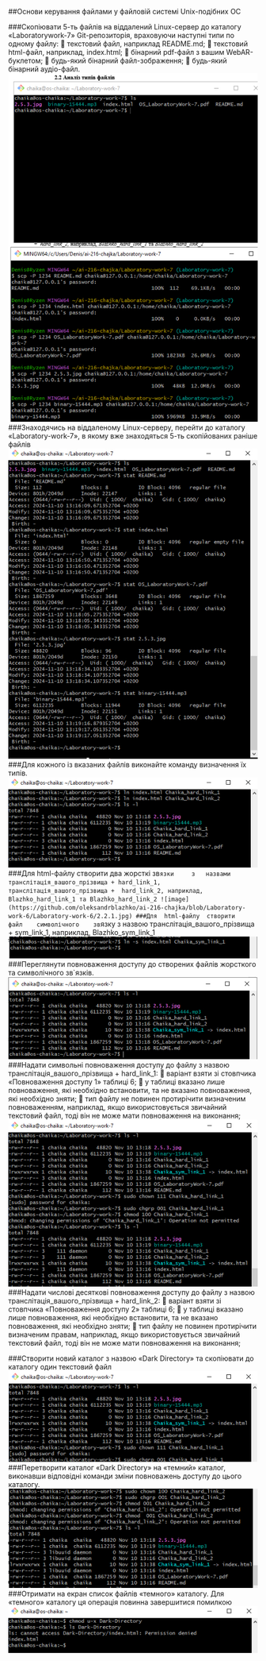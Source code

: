##Основи керування файлами у файловій системі Unix-подібних ОС

###Скопіювати 5-ть файлів на віддалений Linux-сервер до каталогу «Laboratorywork-7» Git-репозиторія, враховуючи наступні типи по одному файлу: 
	текстовий файл, наприклад README.md; 
	текстовий html-файл, наприклад, index.html; 
	бінарний pdf-файл з вашим WebAR-буклетом; 
	будь-який бінарний файл-зображення; 
	будь-який бінарний аудіо-файл. 
![image](https://github.com/oleksandrblazhko/ai-216-chajka/blob/Laboratory-work-7/Laboratory-work-7/2.2.2.jpg)
###Знаходячись на віддаленому Linux-серверу, перейти до каталогу «Laboratory-work-7», в якому вже знаходяться 5-ть скопійованих раніше файлів
![image](https://github.com/oleksandrblazhko/ai-216-chajka/blob/Laboratory-work-7/Laboratory-work-7/2.2.3.jpg)
###Для кожного із вказаних файлів виконайте команду визначення їх типів.
![image](https://github.com/oleksandrblazhko/ai-216-chajka/blob/Laboratory-work-7/Laboratory-work-7/2.2.6.jpg)
###Для 	html-файлу 	створити 	два 	жорсткі 	зв`язки 	з 	назвами транслітація_вашого_прізвища + hard_link_1, транслітація_вашого_прізвища +  hard_link_2, наприклад, Blazhko_hard_link_1 та Blazhko_hard_link_2
![image](https://github.com/oleksandrblazhko/ai-216-chajka/blob/Laboratory-work-6/Laboratory-work-6/2.2.1.jpg)
###Для 	html-файлу 	створити 	файл 	символічного 	зв`язку 	з 	назвою транслітація_вашого_прізвища + sym_link_1, наприклад, Blazhko_sym_link_1 
![image](https://github.com/oleksandrblazhko/ai-216-chajka/blob/Laboratory-work-7/Laboratory-work-7/2.2.7.jpg)
###Переглянути повноваження доступу до створених файлів жорсткого та символічного зв`язків. 
![image](https://github.com/oleksandrblazhko/ai-216-chajka/blob/Laboratory-work-7/Laboratory-work-7/2.3.1.jpg)
###Надати 	символьні 	повноваження 	доступу 	до 	файлу 	з 	назвою транслітація_вашого_прізвища + hard_link_1: 
	варіант взяти зі стовпчика «Повноваження доступу 1» таблиці 6; 
	у таблиці вказано лише повноваження, які необхідно встановити, та не вказано повноваження, які необхідно зняти; 
	тип файлу не повинен протирічити визначеним повноваженням, наприклад, якщо використовується звичайний текстовий файл, тоді він не може мати повноваження на виконання; 
![image](https://github.com/oleksandrblazhko/ai-216-chajka/blob/Laboratory-work-7/Laboratory-work-7/2.3.2.jpg)
###Надати числові десяткові повноваження доступу до файлу з назвою транслітація_вашого_прізвища + hard_link_2: 
	варіант взяти зі стовпчика «Повноваження доступу 2» таблиці 6; 
	у таблиці вказано лише повноваження, які необхідно встановити, та не вказано повноваження, які необхідно зняти; 
	тип файлу не повинен протирічити визначеним правам, наприклад, якщо використовується звичайний текстовий файл, тоді він не може мати повноваження на виконання; 

###Створити новий каталог з назвою «Dark Directory» та скопіювати до каталогу один текстовий файл
![image](https://github.com/oleksandrblazhko/ai-216-chajka/blob/Laboratory-work-7/Laboratory-work-7/2.3.4.jpg)
###Перетворити каталог «Dark Directory» на «темний» каталог, виконавши відповідні команди зміни повноважень доступу до цього каталогу.
![image](https://github.com/oleksandrblazhko/ai-216-chajka/blob/Laboratory-work-7/Laboratory-work-7/2.3.5.jpg)
###Отримати на екран список файлів «темного» каталогу. Для «темного» каталогу ця операція повинна завершитися помилкою
![image](https://github.com/oleksandrblazhko/ai-216-chajka/blob/Laboratory-work-7/Laboratory-work-7/2.3.6.jpg)
